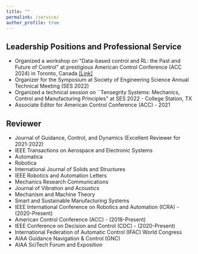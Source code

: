 ```yaml
---
title: ""
permalink: /service/
author_profile: true
---
```

Leadership Positions and Professional Service
------
* Organized a workshop on "Data-based control and RL: the Past and Future of Control" at prestigious American Control Conference (ACC 2024) in Toronto, Canada
[[Link]](https://lnkd.in/gZh9UVhG)
* Organizer for the Symposium at Society of Engineering Science Annual Technical Meeting (SES 2022)
*  Organized a technical session on ``Tensegrity Systems: Mechanics, Control and Manufacturing Principles" at SES 2022 - College Station, TX
* Associate Editor for American Control Conference (ACC) - 2021

Reviewer
------
* Journal of Guidance, Control, and Dynamics (Excellent Reviewer for 2021-2022)
* IEEE Transactions on Aerospace and Electronic Systems
* Automatica
* Robotica
* International Journal of Solids and Structures
* IEEE Robotics and Automation Letters 
* Mechanics Research Communications
* Journal of Vibration and Acoustics  
* Mechanism and Machine Theory
* Smart and Sustainable Manufacturing Systems
* IEEE International Conference on Robotics and Automation (ICRA) - (2020-Present)
* American Control Conference (ACC) - (2018-Present)
* IEEE Conference on Decision and Control (CDC) - (2020-Present)
* International Federation of Automatic Control (IFAC) World Congress 
* AIAA Guidance Navigation & Control (GNC)
* AIAA SciTech Forum and Exposition